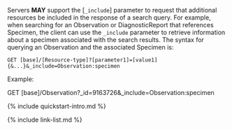
<div class="bg-success" markdown="1">

Servers **MAY** support the [`_include`] parameter to request that additional resources be included in the response of a search query. For example, when searching for an Observation or DiagnosticReport that references Specimen, the client can use the `_include` parameter to retrieve information about a specimen associated with the search results. The syntax for querying an Observation and the associated Specimen is:

`GET [base]/[Resource-type]?[parameter1]=[value1]{&...}&_include=Observation:specimen`

Example:

GET [base]/Observation?_id=9163726&_include=Observation:specimen
</div><!-- new-content -->

{% include quickstart-intro.md %}

{% include link-list.md %}